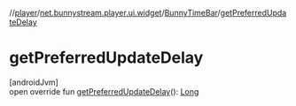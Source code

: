 //[player](../../../index.md)/[net.bunnystream.player.ui.widget](../index.md)/[BunnyTimeBar](index.md)/[getPreferredUpdateDelay](get-preferred-update-delay.md)

# getPreferredUpdateDelay

[androidJvm]\
open override fun [getPreferredUpdateDelay](get-preferred-update-delay.md)(): [Long](https://kotlinlang.org/api/latest/jvm/stdlib/kotlin-stdlib/kotlin/-long/index.html)
